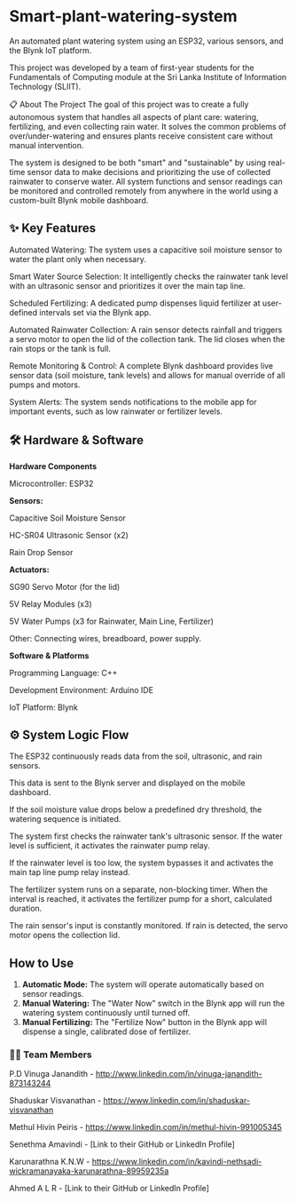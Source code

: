 # Smart-plant-watering-system
An automated plant watering system using an ESP32, various sensors, and the Blynk IoT platform. 

This project was developed by a team of first-year students for the Fundamentals of Computing module at the Sri Lanka Institute of Information Technology (SLIIT).

📋 About The Project
The goal of this project was to create a fully autonomous system that handles all aspects of plant care: watering, fertilizing, and even collecting rain water. It solves the common problems of over/under-watering and ensures plants receive consistent care without manual intervention.

The system is designed to be both "smart" and "sustainable" by using real-time sensor data to make decisions and prioritizing the use of collected rainwater to conserve water. All system functions and sensor readings can be monitored and controlled remotely from anywhere in the world using a custom-built Blynk mobile dashboard.

## ✨ Key Features

Automated Watering: The system uses a capacitive soil moisture sensor to water the plant only when necessary.

Smart Water Source Selection: It intelligently checks the rainwater tank level with an ultrasonic sensor and prioritizes it over the main tap line.

Scheduled Fertilizing: A dedicated pump dispenses liquid fertilizer at user-defined intervals set via the Blynk app.

Automated Rainwater Collection: A rain sensor detects rainfall and triggers a servo motor to open the lid of the collection tank. The lid closes when the rain stops or the tank is full.

Remote Monitoring & Control: A complete Blynk dashboard provides live sensor data (soil moisture, tank levels) and allows for manual override of all pumps and motors.

System Alerts: The system sends notifications to the mobile app for important events, such as low rainwater or fertilizer levels.

## 🛠️ Hardware & Software

**Hardware Components**

Microcontroller: ESP32

**Sensors:**

Capacitive Soil Moisture Sensor

HC-SR04 Ultrasonic Sensor (x2)

Rain Drop Sensor

**Actuators:**

SG90 Servo Motor (for the lid)

5V Relay Modules (x3)

5V Water Pumps (x3 for Rainwater, Main Line, Fertilizer)

Other: Connecting wires, breadboard, power supply.

**Software & Platforms**

Programming Language: C++

Development Environment: Arduino IDE

IoT Platform: Blynk

## ⚙️ System Logic Flow
The ESP32 continuously reads data from the soil, ultrasonic, and rain sensors.

This data is sent to the Blynk server and displayed on the mobile dashboard.

If the soil moisture value drops below a predefined dry threshold, the watering sequence is initiated.

The system first checks the rainwater tank's ultrasonic sensor. If the water level is sufficient, it activates the rainwater pump relay.

If the rainwater level is too low, the system bypasses it and activates the main tap line pump relay instead.

The fertilizer system runs on a separate, non-blocking timer. When the interval is reached, it activates the fertilizer pump for a short, calculated duration.

The rain sensor's input is constantly monitored. If rain is detected, the servo motor opens the collection lid.

## How to Use

1.  **Automatic Mode:** The system will operate automatically based on sensor readings.
2.  **Manual Watering:** The "Water Now" switch in the Blynk app will run the watering system continuously until turned off.
3.  **Manual Fertilizing:** The "Fertilize Now" button in the Blynk app will dispense a single, calibrated dose of fertilizer.


### 🧑‍💻 Team Members

P.D Vinuga Janandith - http://www.linkedin.com/in/vinuga-janandith-873143244

Shaduskar Visvanathan - https://www.linkedin.com/in/shaduskar-visvanathan

Methul Hivin Peiris - https://www.linkedin.com/in/methul-hivin-991005345

Senethma Amavindi - [Link to their GitHub or LinkedIn Profile]

Karunarathna K.N.W - https://www.linkedin.com/in/kavindi-nethsadi-wickramanayaka-karunarathna-89959235a

Ahmed A L R - [Link to their GitHub or LinkedIn Profile]







